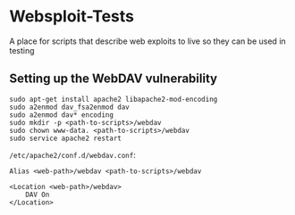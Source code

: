 Websploit-Tests
===============

A place for scripts that describe web exploits to live so they can be used in testing

## Setting up the WebDAV vulnerability

    sudo apt-get install apache2 libapache2-mod-encoding
    sudo a2enmod dav_fsa2enmod dav
    sudo a2enmod dav* encoding
    sudo mkdir -p <path-to-scripts>/webdav
    sudo chown www-data. <path-to-scripts>/webdav
    sudo service apache2 restart

```/etc/apache2/conf.d/webdav.conf```:

    Alias <web-path>/webdav <path-to-scripts>/webdav

    <Location <web-path>/webdav>
        DAV On
    </Location>

